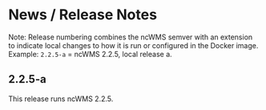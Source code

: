 # News / Release Notes

Note: Release numbering combines the ncWMS semver with an extension
to indicate local changes to how it is run or configured in the Docker
image. Example: `2.2.5-a` = ncWMS 2.2.5, local release a.

## 2.2.5-a

This release runs ncWMS 2.2.5.
